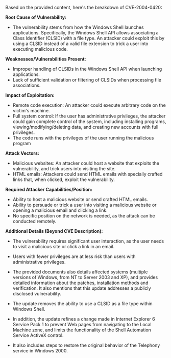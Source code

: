 Based on the provided content, here's the breakdown of CVE-2004-0420:

**Root Cause of Vulnerability:**

- The vulnerability stems from how the Windows Shell launches applications. Specifically, the Windows Shell API allows associating a Class Identifier (CLSID) with a file type. An attacker could exploit this by using a CLSID instead of a valid file extension to trick a user into executing malicious code.

**Weaknesses/Vulnerabilities Present:**

- Improper handling of CLSIDs in the Windows Shell API when launching applications.
- Lack of sufficient validation or filtering of CLSIDs when processing file associations.

**Impact of Exploitation:**

- Remote code execution: An attacker could execute arbitrary code on the victim's machine.
- Full system control: If the user has administrative privileges, the attacker could gain complete control of the system, including installing programs, viewing/modifying/deleting data, and creating new accounts with full privileges.
- The code runs with the privileges of the user running the malicious program

**Attack Vectors:**

- Malicious websites: An attacker could host a website that exploits the vulnerability, and trick users into visiting the site.
- HTML emails:  Attackers could send HTML emails with specially crafted links that, when clicked, exploit the vulnerability.

**Required Attacker Capabilities/Position:**

- Ability to host a malicious website or send crafted HTML emails.
- Ability to persuade or trick a user into visiting a malicious website or opening a malicious email and clicking a link.
- No specific position on the network is needed, as the attack can be conducted remotely.

**Additional Details (Beyond CVE Description):**

- The vulnerability requires significant user interaction, as the user needs to visit a malicious site or click a link in an email.
- Users with fewer privileges are at less risk than users with administrative privileges.
- The provided documents also details affected systems (multiple versions of Windows, from NT to Server 2003 and XP), and provides detailed information about the patches, installation methods and verification. It also mentions that this update addresses a publicly disclosed vulnerability.

-  The update removes the ability to use a CLSID as a file type within Windows Shell.
- In addition, the update refines a change made in Internet Explorer 6 Service Pack 1 to prevent Web pages from navigating to the Local Machine zone, and limits the functionality of the Shell Automation Service ActiveX control.
- It also includes steps to restore the original behavior of the Telephony service in Windows 2000.